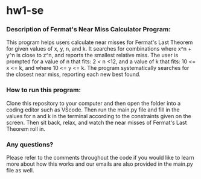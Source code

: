 # hw1-se

### Description of Fermat's Near Miss Calculator Program: 
This program helps users calculate near misses for 
Fermat's Last Theorem for given values of x, y, n, and k. It searches for combinations where x^n + y^n is close to z^n, and reports the smallest relative miss.
The user is prompted for a value of n that fits: 2 < n <12, and a value of k that fits: 10 <= x <= k, and where 10 <= y <= k. The program systematically searches for the closest near miss, reporting each new best found.


### How to run this program: 
Clone this repository to your computer and then open the folder into a coding editor such as VScode. 
Then run the main.py file and fill in the values for n and k in the terminal according to the constraints
given on the screen. Then sit back, relax, and watch the near misses of Fermat's Last Theorem roll in. 

### Any questions? 
Please refer to the comments throughout the code if you would like to learn more about how this works
and our emails are also provided in the main.py file as well. 
